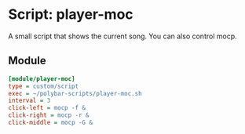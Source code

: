 # Script: player-moc

A small script that shows the current song. You can also control mocp.


## Module

```ini
[module/player-moc]
type = custom/script
exec = ~/polybar-scripts/player-moc.sh
interval = 3
click-left = mocp -f &
click-right = mocp -r &
click-middle = mocp -G &
```
